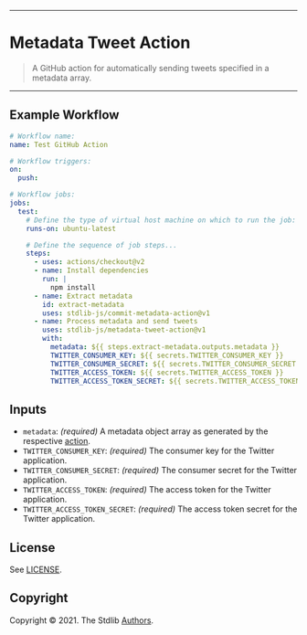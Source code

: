 <!--

@license Apache-2.0

Copyright (c) 2021 The Stdlib Authors.

Licensed under the Apache License, Version 2.0 (the "License");
you may not use this file except in compliance with the License.
You may obtain a copy of the License at

   http://www.apache.org/licenses/LICENSE-2.0

Unless required by applicable law or agreed to in writing, software
distributed under the License is distributed on an "AS IS" BASIS,
WITHOUT WARRANTIES OR CONDITIONS OF ANY KIND, either express or implied.
See the License for the specific language governing permissions and
limitations under the License.

-->

---

# Metadata Tweet Action

> A GitHub action for automatically sending tweets specified in a metadata array.

---

## Example Workflow

```yml
# Workflow name:
name: Test GitHub Action

# Workflow triggers:
on:
  push:

# Workflow jobs:
jobs:
  test:
    # Define the type of virtual host machine on which to run the job:
    runs-on: ubuntu-latest

    # Define the sequence of job steps...
    steps:
      - uses: actions/checkout@v2
      - name: Install dependencies
        run: |
          npm install
      - name: Extract metadata
        id: extract-metadata
        uses: stdlib-js/commit-metadata-action@v1
      - name: Process metadata and send tweets
        uses: stdlib-js/metadata-tweet-action@v1
        with:
          metadata: ${{ steps.extract-metadata.outputs.metadata }}
          TWITTER_CONSUMER_KEY: ${{ secrets.TWITTER_CONSUMER_KEY }}
          TWITTER_CONSUMER_SECRET: ${{ secrets.TWITTER_CONSUMER_SECRET }}
          TWITTER_ACCESS_TOKEN: ${{ secrets.TWITTER_ACCESS_TOKEN }}
          TWITTER_ACCESS_TOKEN_SECRET: ${{ secrets.TWITTER_ACCESS_TOKEN_SECRET }}
```

## Inputs

-   `metadata`: *(required)* A metadata object array as generated by the respective [action][commit-metadata-action].
-   `TWITTER_CONSUMER_KEY`: *(required)* The consumer key for the Twitter application.
-   `TWITTER_CONSUMER_SECRET`: *(required)* The consumer secret for the Twitter application.
-   `TWITTER_ACCESS_TOKEN`: *(required)* The access token for the Twitter application.
-   `TWITTER_ACCESS_TOKEN_SECRET`: *(required)* The access token secret for the Twitter application.

## License

See [LICENSE][stdlib-license].


## Copyright

Copyright &copy; 2021. The Stdlib [Authors][stdlib-authors].

<!-- Section for all links. Make sure to keep an empty line after the `section` element and another before the `/section` close. -->

<section class="links">

[stdlib]: https://github.com/stdlib-js/stdlib

[stdlib-authors]: https://github.com/stdlib-js/stdlib/graphs/contributors

[stdlib-license]: https://raw.githubusercontent.com/stdlib-js/assign-issue-on-label-action/master/LICENSE

[commit-metadata-action]: https://github.com/stdlib-js/commit-metadata-action

</section>

<!-- /.links -->